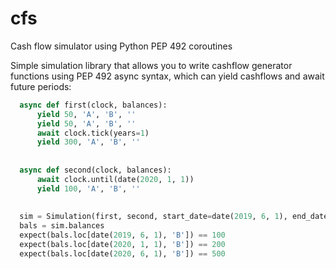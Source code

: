 # cfs
Cash flow simulator using Python PEP 492 coroutines


Simple simulation library that allows you to write cashflow generator functions using PEP 492 async syntax, which can yield cashflows and await future periods:

```python
  async def first(clock, balances):
      yield 50, 'A', 'B', ''
      yield 50, 'A', 'B', ''
      await clock.tick(years=1)
      yield 300, 'A', 'B', ''
  
  
  async def second(clock, balances):
      await clock.until(date(2020, 1, 1))
      yield 100, 'A', 'B', ''
  
  
  sim = Simulation(first, second, start_date=date(2019, 6, 1), end_date=date(2030, 6, 1)).run()
  bals = sim.balances
  expect(bals.loc[date(2019, 6, 1), 'B']) == 100
  expect(bals.loc[date(2020, 1, 1), 'B']) == 200
  expect(bals.loc[date(2020, 6, 1), 'B']) == 500
```
